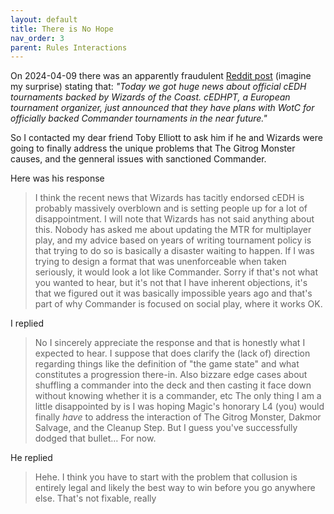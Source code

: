 ```yaml
---
layout: default
title: There is No Hope
nav_order: 3
parent: Rules Interactions
---
```


On 2024-04-09 there was an apparently fraudulent [Reddit post](https://old.reddit.com/r/CompetitiveEDH/comments/1bzwo2p/official_wotc_cedh_is_happening_lemoras_cards/) (imagine my surprise) stating that: *"Today we got huge news about official cEDH tournaments backed by Wizards of the Coast. cEDHPT, a European tournament organizer, just announced that they have plans with WotC for officially backed Commander tournaments in the near future."*

So I contacted my dear friend Toby Elliott to ask him if he and Wizards were going to finally address the unique problems that The Gitrog Monster causes, and the genneral issues with sanctioned Commander.

Here was his response
> I think the recent news that Wizards has tacitly endorsed cEDH is probably massively overblown and is setting people up for a lot of disappointment. I will note that Wizards has not said anything about this.
> Nobody has asked me about updating the MTR for multiplayer play, and my advice based on years of writing tournament policy is that trying to do so is basically a disaster waiting to happen. If I was trying to design a format that was unenforceable when taken seriously, it would look a lot like Commander.
> Sorry if that's not what you wanted to hear, but it's not that I have inherent objections, it's that we figured out it was basically impossible years ago and that's part of why Commander is focused on social play, where it works OK.

I replied
> No I sincerely appreciate the response and that is honestly what I expected to hear.
> I suppose that does clarify the (lack of) direction regarding things like the definition of "the game state" and what constitutes a progression there-in. Also bizzare edge cases about shuffling a commander into the deck and then casting it face down without knowing whether it is a commander, etc
> The only thing I am a little disappointed by is I was hoping Magic's honorary L4 (you) would finally *have* to address the interaction of The Gitrog Monster, Dakmor Salvage, and the Cleanup Step.
> But I guess you've successfully dodged that bullet… For now.

He replied
> Hehe. I think you have to start with the problem that collusion is entirely legal and likely the best way to win before you go anywhere else. That's not fixable, really
